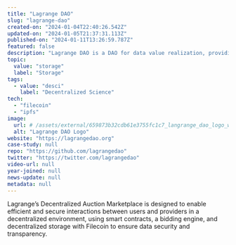 ```yaml
---
title: "Lagrange DAO"
slug: "lagrange-dao"
created-on: "2024-01-04T22:40:26.542Z"
updated-on: "2024-01-05T21:37:31.113Z"
published-on: "2024-01-11T13:26:59.787Z"
featured: false
description: "Lagrange DAO is a DAO for data value realization, providing data sharing and analytic spaces for decentralized science."
topic:
  value: "storage"
  label: "Storage"
tags:
  - value: "desci"
    label: "Decentralized Science"
tech:
  - "filecoin"
  - "ipfs"
image:
  url: # /assets/external/659873b32cdb61e3755fc1c7_langrange_dao_logo_white.png
  alt: "Lagrange DAO Logo"
website: "https://lagrangedao.org"
case-study: null
repo: "https://github.com/lagrangedao"
twitter: "https://twitter.com/lagrangedao"
video-url: null
year-joined: null
news-update: null
metadata: null
---
```


Lagrange’s Decentralized Auction Marketplace is designed to enable efficient and secure interactions between users and providers in a decentralized environment, using smart contracts, a bidding engine, and decentralized storage with Filecoin to ensure data security and transparency.
